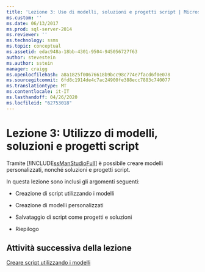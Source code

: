 ```yaml
---
title: 'Lezione 3: Uso di modelli, soluzioni e progetti script | Microsoft Docs'
ms.custom: ''
ms.date: 06/13/2017
ms.prod: sql-server-2014
ms.reviewer: ''
ms.technology: ssms
ms.topic: conceptual
ms.assetid: edac948a-18bb-4301-9504-945056727f63
author: stevestein
ms.author: sstein
manager: craigg
ms.openlocfilehash: a8a1825f00676618b9bcc98c774e7facd6f0e078
ms.sourcegitcommit: 6fd8c1914de4c7ac24900fe388ecc7883c740077
ms.translationtype: MT
ms.contentlocale: it-IT
ms.lasthandoff: 04/26/2020
ms.locfileid: "62753018"
---
```

# <a name="lesson-3-working-with-templates-solutions-and-script-projects"></a>Lezione 3: Utilizzo di modelli, soluzioni e progetti script
  Tramite [!INCLUDE[ssManStudioFull](../../includes/ssmanstudiofull-md.md)] è possibile creare modelli personalizzati, nonché soluzioni e progetti script.  
  
 In questa lezione sono inclusi gli argomenti seguenti:  
  
-   Creazione di script utilizzando i modelli  
  
-   Creazione di modelli personalizzati  
  
-   Salvataggio di script come progetti e soluzioni  
  
-   Riepilogo  
  
## <a name="next-task-in-lesson"></a>Attività successiva della lezione  
 [Creare script utilizzando i modelli](lesson-3-1-create-scripts-using-templates.md)  
  
  
